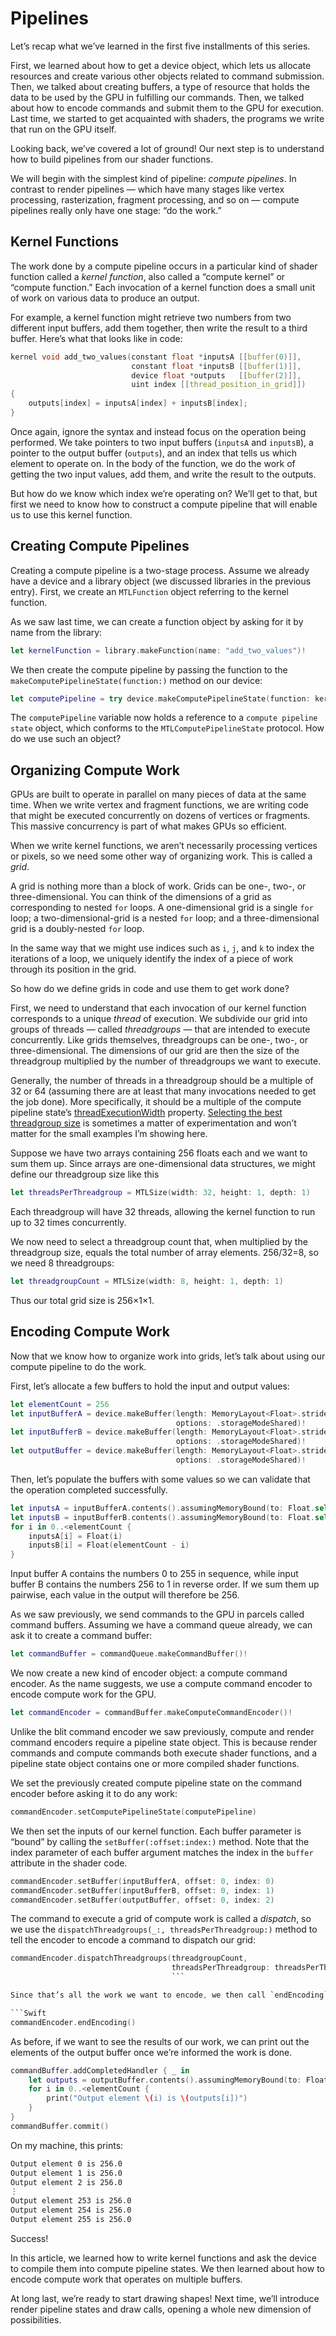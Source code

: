 # Pipelines

Let’s recap what we’ve learned in the first five installments of this series.

First, we learned about how to get a device object, which lets us allocate resources and create various other objects related to command submission. Then, we talked about creating buffers, a type of resource that holds the data to be used by the GPU in fulfilling our commands. Then, we talked about how to encode commands and submit them to the GPU for execution. Last time, we started to get acquainted with shaders, the programs we write that run on the GPU itself.

Looking back, we’ve covered a lot of ground! Our next step is to understand how to build pipelines from our shader functions.

We will begin with the simplest kind of pipeline: _compute pipelines_. In contrast to render pipelines — which have many stages like vertex processing, rasterization, fragment processing, and so on — compute pipelines really only have one stage: “do the work.”

## Kernel Functions

The work done by a compute pipeline occurs in a particular kind of shader function called a _kernel function_, also called a “compute kernel” or “compute function.” Each invocation of a kernel function does a small unit of work on various data to produce an output.

For example, a kernel function might retrieve two numbers from two different input buffers, add them together, then write the result to a third buffer. Here’s what that looks like in code:

```Cpp
kernel void add_two_values(constant float *inputsA [[buffer(0)]],
                           constant float *inputsB [[buffer(1)]],
                           device float *outputs   [[buffer(2)]],
                           uint index [[thread_position_in_grid]])
{
    outputs[index] = inputsA[index] + inputsB[index];
}
```

Once again, ignore the syntax and instead focus on the operation being performed. We take pointers to two input buffers (`inputsA` and `inputsB`), a pointer to the output buffer (`outputs`), and an index that tells us which element to operate on. In the body of the function, we do the work of getting the two input values, add them, and write the result to the outputs.

But how do we know which index we’re operating on? We’ll get to that, but first we need to know how to construct a compute pipeline that will enable us to use this kernel function.

## Creating Compute Pipelines

Creating a compute pipeline is a two-stage process. Assume we already have a device and a library object (we discussed libraries in the previous entry). First, we create an `MTLFunction` object referring to the kernel function.

As we saw last time, we can create a function object by asking for it by name from the library:

```Swift
let kernelFunction = library.makeFunction(name: "add_two_values")!
```

We then create the compute pipeline by passing the function to the `makeComputePipelineState(function:)` method on our device:

```Swift
let computePipeline = try device.makeComputePipelineState(function: kernelFunction)
```

The `computePipeline` variable now holds a reference to a `compute pipeline state` object, which conforms to the `MTLComputePipelineState` protocol. How do we use such an object?

## Organizing Compute Work

GPUs are built to operate in parallel on many pieces of data at the same time. When we write vertex and fragment functions, we are writing code that might be executed concurrently on dozens of vertices or fragments. This massive concurrency is part of what makes GPUs so efficient.

When we write kernel functions, we aren’t necessarily processing vertices or pixels, so we need some other way of organizing work. This is called a _grid_.

A grid is nothing more than a block of work. Grids can be one-, two-, or three-dimensional. You can think of the dimensions of a grid as corresponding to nested `for` loops. A one-dimensional grid is a single `for` loop; a two-dimensional-grid is a nested `for` loop; and a three-dimensional grid is a doubly-nested `for` loop.

In the same way that we might use indices such as `i`, `j`, and `k` to index the iterations of a loop, we uniquely identify the index of a piece of work through its position in the grid.

So how do we define grids in code and use them to get work done?

First, we need to understand that each invocation of our kernel function corresponds to a unique _thread_ of execution. We subdivide our grid into groups of threads — called _threadgroups_ — that are intended to execute concurrently. Like grids themselves, threadgroups can be one-, two-, or three-dimensional. The dimensions of our grid are then the size of the threadgroup multiplied by the number of threadgroups we want to execute.

Generally, the number of threads in a threadgroup should be a multiple of 32 or 64 (assuming there are at least that many invocations needed to get the job done). More specifically, it should be a multiple of the compute pipeline state’s <u>threadExecutionWidth</u> property. <u>Selecting the best threadgroup size</u> is sometimes a matter of experimentation and won’t matter for the small examples I’m showing here.

Suppose we have two arrays containing 256 floats each and we want to sum them up. Since arrays are one-dimensional data structures, we might define our threadgroup size like this

```Swift
let threadsPerThreadgroup = MTLSize(width: 32, height: 1, depth: 1)
```

Each threadgroup will have 32 threads, allowing the kernel function to run up to 32 times concurrently.

We now need to select a threadgroup count that, when multiplied by the threadgroup size, equals the total number of array elements. 256/32=8, so we need 8 threadgroups:

```Swift
let threadgroupCount = MTLSize(width: 8, height: 1, depth: 1)
```

Thus our total grid size is 256×1×1.

## Encoding Compute Work

Now that we know how to organize work into grids, let’s talk about using our compute pipeline to do the work.

First, let’s allocate a few buffers to hold the input and output values:

```Swift
let elementCount = 256
let inputBufferA = device.makeBuffer(length: MemoryLayout<Float>.stride * elementCount,
                                     options: .storageModeShared)!
let inputBufferB = device.makeBuffer(length: MemoryLayout<Float>.stride * elementCount,
                                     options: .storageModeShared)!
let outputBuffer = device.makeBuffer(length: MemoryLayout<Float>.stride * elementCount,
                                     options: .storageModeShared)!
```

Then, let’s populate the buffers with some values so we can validate that the operation completed successfully.

```Swift
let inputsA = inputBufferA.contents().assumingMemoryBound(to: Float.self)
let inputsB = inputBufferB.contents().assumingMemoryBound(to: Float.self)
for i in 0..<elementCount {
    inputsA[i] = Float(i)
    inputsB[i] = Float(elementCount - i)
}
```

Input buffer A contains the numbers 0 to 255 in sequence, while input buffer B contains the numbers 256 to 1 in reverse order. If we sum them up pairwise, each value in the output will therefore be 256.

As we saw previously, we send commands to the GPU in parcels called command buffers. Assuming we have a command queue already, we can ask it to create a command buffer:

```Swift
let commandBuffer = commandQueue.makeCommandBuffer()!
```

We now create a new kind of encoder object: a compute command encoder. As the name suggests, we use a compute command encoder to encode compute work for the GPU.

```Swift
let commandEncoder = commandBuffer.makeComputeCommandEncoder()!
```

Unlike the blit command encoder we saw previously, compute and render command encoders require a pipeline state object. This is because render commands and compute commands both execute shader functions, and a pipeline state object contains one or more compiled shader functions.

We set the previously created compute pipeline state on the command encoder before asking it to do any work:

```Swift
commandEncoder.setComputePipelineState(computePipeline)
```

We then set the inputs of our kernel function. Each buffer parameter is “bound” by calling the `setBuffer(:offset:index:)` method. Note that the index parameter of each buffer argument matches the index in the `buffer` attribute in the shader code.

```Swift
commandEncoder.setBuffer(inputBufferA, offset: 0, index: 0)
commandEncoder.setBuffer(inputBufferB, offset: 0, index: 1)
commandEncoder.setBuffer(outputBuffer, offset: 0, index: 2)
```

The command to execute a grid of compute work is called a _dispatch_, so we use the `dispatchThreadgroups(_:, threadsPerThreadgroup:)` method to tell the encoder to encode a command to dispatch our grid:

```Swift
commandEncoder.dispatchThreadgroups(threadgroupCount,
                                    threadsPerThreadgroup: threadsPerThreadgroup)
                                    ```

Since that’s all the work we want to encode, we then call `endEncoding` on the encoder:

```Swift
commandEncoder.endEncoding()
```

As before, if we want to see the results of our work, we can print out the elements of the output buffer once we’re informed the work is done.

```Swift
commandBuffer.addCompletedHandler { _ in
    let outputs = outputBuffer.contents().assumingMemoryBound(to: Float.self)
    for i in 0..<elementCount {
        print("Output element \(i) is \(outputs[i])")
    }
}
commandBuffer.commit()
```

On my machine, this prints:

```cmd
Output element 0 is 256.0
Output element 1 is 256.0
Output element 2 is 256.0
⋮
Output element 253 is 256.0
Output element 254 is 256.0
Output element 255 is 256.0
```

Success!

In this article, we learned how to write kernel functions and ask the device to compile them into compute pipeline states. We then learned about how to encode compute work that operates on multiple buffers.

At long last, we’re ready to start drawing shapes! Next time, we’ll introduce render pipeline states and draw calls, opening a whole new dimension of possibilities.